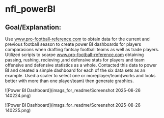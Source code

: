 # nfl_powerBI

## Goal/Explanation:
  Use www.pro-football-reference.com to obtain data for the current and previous football season to create power BI dashboards for players comparasions when drafting fantsay football teams as well as trade players. Utilized scripts to scarpe www.pro-football-reference.com obtaining passing, rushing, recieving ,and defensive stats for players and team offensive and defensive statistics as a whole. Contacted this data to power BI and created a simple dashboard for each of the six data sets as an example. Used a scaler to select one or moreplayer/team(works and looks better with more than one player/team) then generate graohics.

![Power BI Dashboard](imags_for_readme/Screenshot 2025-08-26 140224.png)

![Power BI Dashboard](imags_for_readme/Screenshot 2025-08-26 140225.png)
